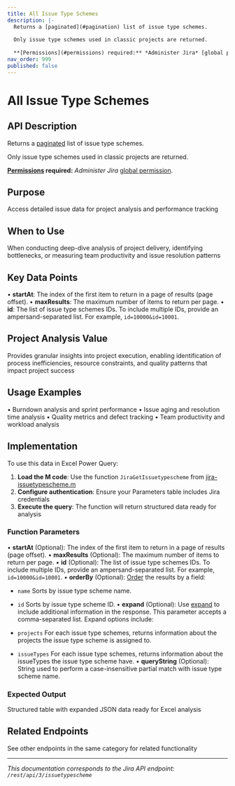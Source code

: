 ```yaml
---
title: All Issue Type Schemes
description: |-
  Returns a [paginated](#pagination) list of issue type schemes.
  
  Only issue type schemes used in classic projects are returned.
  
  **[Permissions](#permissions) required:** *Administer Jira* [global permission](https://confluence.atlassian.com/x/x4dKLg).
nav_order: 999
published: false
---
```


# All Issue Type Schemes

## API Description
Returns a [paginated](#pagination) list of issue type schemes.

Only issue type schemes used in classic projects are returned.

**[Permissions](#permissions) required:** *Administer Jira* [global permission](https://confluence.atlassian.com/x/x4dKLg).

## Purpose
Access detailed issue data for project analysis and performance tracking

## When to Use
When conducting deep-dive analysis of project delivery, identifying bottlenecks, or measuring team productivity and issue resolution patterns

## Key Data Points
• **startAt**: The index of the first item to return in a page of results (page offset).
• **maxResults**: The maximum number of items to return per page.
• **id**: The list of issue type schemes IDs. To include multiple IDs, provide an ampersand-separated list. For example, `id=10000&id=10001`.

## Project Analysis Value
Provides granular insights into project execution, enabling identification of process inefficiencies, resource constraints, and quality patterns that impact project success

## Usage Examples
• Burndown analysis and sprint performance
• Issue aging and resolution time analysis
• Quality metrics and defect tracking
• Team productivity and workload analysis

## Implementation
To use this data in Excel Power Query:

1. **Load the M code**: Use the function `JiraGetIssuetypescheme` from [jira-issuetypescheme.m](../assets/jira-issuetypescheme.m)
2. **Configure authentication**: Ensure your Parameters table includes Jira credentials
3. **Execute the query**: The function will return structured data ready for analysis

### Function Parameters
• **startAt** (Optional): The index of the first item to return in a page of results (page offset).
• **maxResults** (Optional): The maximum number of items to return per page.
• **id** (Optional): The list of issue type schemes IDs. To include multiple IDs, provide an ampersand-separated list. For example, `id=10000&id=10001`.
• **orderBy** (Optional): [Order](#ordering) the results by a field:

 *  `name` Sorts by issue type scheme name.
 *  `id` Sorts by issue type scheme ID.
• **expand** (Optional): Use [expand](#expansion) to include additional information in the response. This parameter accepts a comma-separated list. Expand options include:

 *  `projects` For each issue type schemes, returns information about the projects the issue type scheme is assigned to.
 *  `issueTypes` For each issue type schemes, returns information about the issueTypes the issue type scheme have.
• **queryString** (Optional): String used to perform a case-insensitive partial match with issue type scheme name.

### Expected Output
Structured table with expanded JSON data ready for Excel analysis

## Related Endpoints
See other endpoints in the same category for related functionality

---
*This documentation corresponds to the Jira API endpoint: `/rest/api/3/issuetypescheme`*
